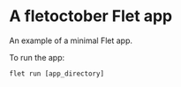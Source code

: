 # A fletoctober Flet app

An example of a minimal Flet app.

To run the app:

```
flet run [app_directory]
```
